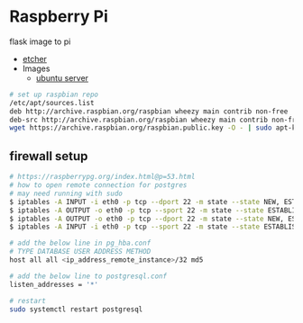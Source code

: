# Raspberry Pi

flask image to pi

- [etcher](https://www.balena.io/etcher/)
- Images
  - [ubuntu server](https://ubuntu.com/download/raspberry-pi)

```bash
# set up raspbian repo
/etc/apt/sources.list
deb http://archive.raspbian.org/raspbian wheezy main contrib non-free
deb-src http://archive.raspbian.org/raspbian wheezy main contrib non-free
wget https://archive.raspbian.org/raspbian.public.key -O - | sudo apt-key add -
```

## firewall setup

```bash
# https://raspberrypg.org/index.html@p=53.html
# how to open remote connection for postgres
# may need running with sudo
$ iptables -A INPUT -i eth0 -p tcp --dport 22 -m state --state NEW, ESTABLISHED -j ACCEPT
$ iptables -A OUTPUT -o eth0 -p tcp --sport 22 -m state --state ESTABLISHED -j ACCEPT
$ iptables -A OUTPUT -o eth0 -p tcp --dport 22 -m state --state NEW, ESTABLISHED -j ACCEPT
$ iptables -A INPUT -i eth0 -p tcp --sport 22 -m state --state ESTABLISHED -j ACCEPT 

# add the below line in pg_hba.conf
# TYPE DATABASE USER ADDRESS METHOD
host all all <ip_address_remote_instance>/32 md5

# add the below line to postgresql.conf
listen_addresses = '*'

# restart
sudo systemctl restart postgresql
```